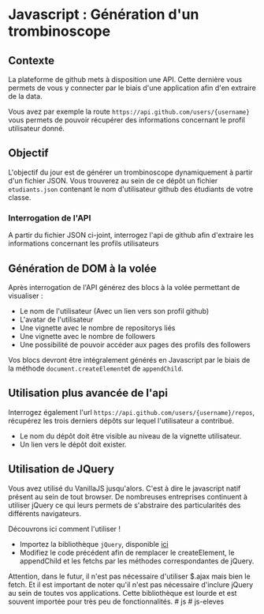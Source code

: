 # Javascript : Génération d'un trombinoscope

## Contexte
La plateforme de github mets à disposition une API. Cette dernière vous permets de vous y connecter par le biais d'une application afin d'en extraire de la data. 

Vous avez par exemple la route `https://api.github.com/users/{username}` vous permets de pouvoir récupérer des informations concernant le profil utilisateur donné.

## Objectif
L'objectif du jour est de générer un trombinoscope dynamiquement à partir d'un fichier JSON.
Vous trouverez au sein de ce dépôt un fichier `etudiants.json` contenant le nom d'utilisateur github des étudiants de votre classe. 

### Interrogation de l'API
A partir du fichier JSON ci-joint, interrogez l'api de github afin d'extraire les informations concernant les profils utilisateurs

## Génération de DOM à la volée
Après interrogation de l'API générez des blocs à la volée permettant de visualiser : 
 - Le nom de l'utilisateur (Avec un lien vers son profil github)
 - L'avatar de l'utilisateur
 - Une vignette avec le nombre de repositorys liés
 - Une vignette avec le nombre de followers
 - Une possibilité de pouvoir accéder aux pages des profils des followers

Vos blocs devront être intégralement générés en Javascript par le biais de la méthode `document.createElement`et de `appendChild`.

## Utilisation plus avancée de l'api
Interrogez également l'url `https://api.github.com/users/{username}/repos`, récupérez les trois derniers dépôts sur lequel l'utilisateur a contribué. 
 - Le nom du dépôt doit être visible au niveau de la vignette utilisateur.
 - Un lien vers le dépôt doit exister.

## Utilisation de JQuery

Vous avez utilisé du VanillaJS jusqu'alors. C'est à dire le javascript natif présent au sein de tout browser. 
De nombreuses entreprises continuent à utiliser jQuery ce qui leurs permets de s'abstraire des particularités des différents navigateurs. 

Découvrons ici comment l'utiliser ! 

- Importez la bibliothèque `jQuery`, disponible [ici](https://jquery.com/download/)
- Modifiez le code précédent afin de remplacer le createElement,  le appendChild et les fetchs par les méthodes correspondantes de jQuery.


Attention, dans le futur, il n'est pas nécessaire d'utiliser $.ajax mais bien le fetch. Et il est important de noter qu'il n'est pas nécessaire d'inclure jQuery au sein de toutes vos applications. Cette bibliothèque est lourde et est souvent importée pour très peu de fonctionnalités. 
#   j s  
 #   j s - e l e v e s  
 